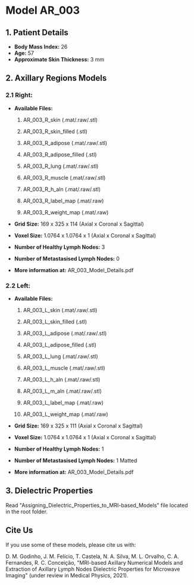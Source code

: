# Model AR_003


## 1.	Patient Details

* **Body Mass Index:** 26
* **Age:** 57
* **Approximate Skin Thickness:** 3 mm

## 2.	Axillary Regions Models
### 2.1	Right:


* **Available Files:**
    1.	AR_003_R_skin (.mat/.raw/.stl)
    2.	AR_003_R_skin_filled (.stl)
    3.	AR_003_R_adipose (.mat/.raw/.stl)
    4.	AR_003_R_adipose_filled (.stl)
    5.	AR_003_R_lung (.mat/.raw/.stl)
    6.	AR_003_R_muscle (.mat/.raw/.stl)
    7.	AR_003_R_h_aln (.mat/.raw/.stl)

    8.	AR_003_R_label_map (.mat/.raw)
    9.	AR_003_R_weight_map (.mat/.raw)

* **Grid Size:** 169 x 325 x 114 (Axial x Coronal x Sagittal)
* **Voxel Size:** 1.0764 x 1.0764 x 1 (Axial x Coronal x Sagittal)
* **Number of Healthy Lymph Nodes:** 3
* **Number of Metastasised Lymph Nodes:** 0

* **More information at:** AR_003_Model_Details.pdf


### 2.2	Left:

* **Available Files:**
    1.	AR_003_L_skin (.mat/.raw/.stl)
    2.	AR_003_L_skin_filled (.stl)
    3.	AR_003_L_adipose (.mat/.raw/.stl)
    4.	AR_003_L_adipose_filled (.stl)
    5.	AR_003_L_lung (.mat/.raw/.stl)
    6.	AR_003_L_muscle (.mat/.raw/.stl)
    7.	AR_003_L_h_aln (.mat/.raw/.stl)
    8.	AR_003_L_m_aln (.mat/.raw/.stl)

    9.	AR_003_L_label_map (.mat/.raw)
    10.	AR_003_L_weight_map (.mat/.raw)

* **Grid Size:** 169 x 325 x 111 (Axial x Coronal x Sagittal)
* **Voxel Size:** 1.0764 x 1.0764 x 1 (Axial x Coronal x Sagittal)
* **Number of Healthy Lymph Nodes:** 1
* **Number of Metastasised Lymph Nodes:** 1 Matted

* **More information at:** AR_003_Model_Details.pdf

## 3.	Dielectric Properties

Read "Assigning_Dielectric_Properties_to_MRI-based_Models" file located in the root folder.

## Cite Us

If you use some of these models, please cite us with:

D. M. Godinho, J. M. Felício, T. Castela, N. A. Silva, M. L. Orvalho, C. A. Fernandes, R. C. Conceição, "MRI-based Axillary Numerical Models and Extraction of Axillary Lymph Nodes Dielectric Properties for Microwave Imaging" (under review in Medical Physics, 2021).